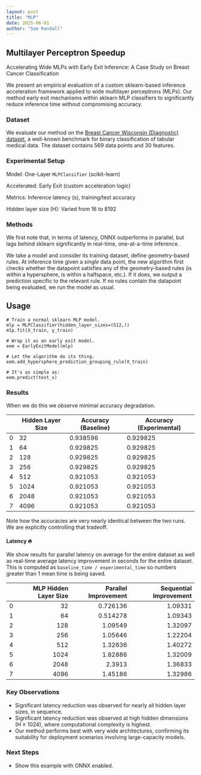 ```yaml
---
layout: post
title: "MLP"
date: 2025-06-01
author: "Sam Randall"
---
```


## Multilayer Perceptron Speedup

Accelerating Wide MLPs with Early Exit Inference: A Case Study on Breast Cancer Classification

We present an empirical evaluation of a custom sklearn-based inference acceleration framework applied to wide multilayer perceptrons (MLPs). Our method early exit mechanisms within sklearn MLP classifiers to significantly reduce inference time without compromising accuracy.

### Dataset
We evaluate our method on the [Breast Cancer Wisconsin (Diagnostic) dataset](https://scikit-learn.org/stable/modules/generated/sklearn.datasets.load_breast_cancer.html), a well-known benchmark for binary classification of tabular medical data. The dataset contains 569 data points and 30 features.

### Experimental Setup

Model: One-Layer `MLPClassifier` (scikit-learn)

Accelerated: Early Exit (custom acceleration logic)

Metrics: Inference latency (s), training/test accuracy

Hidden layer size (H): Varied from 16 to 8192

### Methods

We first note that, in terms of latency, ONNX outperforms in parallel, but lags behind sklearn significantly in real-time, one-at-a-time inference.

We take a model and consider its training dataset, define geometry-based rules.
At inference time given a *single* data point, the new algorithm first checks
whether the datapoint satisfies any of the geometry-based rules (is within a hypersphere, is within a halfspace, etc.).
If it does, we output a prediction specific to the relevant rule. If no rules contain the datapoint being evaluated, we run the model as usual.

## Usage

```
# Train a normal sklearn MLP model.
mlp = MLPClassifier(hidden_layer_sizes=(512,))
mlp.fit(X_train, y_train)

# Wrap it as an early exit model.
eem = EarlyExitModel(mlp)

# Let the algorithm do its thing.
eem.add_hypersphere_prediction_grouping_rule(X_train)

# It's as simple as:
eem.predict(test_x)
```

### Results

When we do this we observe minimal accuracy degradation.

|  | Hidden Layer Size | Accuracy (Baseline) |Accuracy (Experimental) |
|--|-------------------|---------------------|------------------------|
| 0|                32 |            0.938596 |               0.929825 |
| 1|                64 |            0.929825 |               0.929825 |
|2 |               128 |            0.929825 |               0.929825 |
| 3|             256   |            0.929825 |               0.929825 |
| 4|             512   |            0.921053 |               0.921053 |
| 5|            1024   |            0.921053 |               0.921053 |
| 6|            2048   |            0.921053 |               0.921053 |
| 7|            4096   |            0.921053 |               0.921053 |

Note how the accuracies are very nearly identical between the two runs. We are explicitly controlling that tradeoff.
#### Latency 🔥 

We show results for parallel latency  on average for the entire dataset as well as real-time average latency improvement in seconds for the entire dataset. This is computed as `baseline_time / experimental_time` so numbers greater than 1 mean time is being saved.

|    |   MLP Hidden Layer Size |   Parallel Improvement |   Sequential Improvement |
|---:|------------------------:|-----------------------:|-------------------------:|
|  0 |                      32 |               0.726136 |                  1.09331 |
|  1 |                      64 |               0.514278 |                  1.09343 |
|  2 |                     128 |               1.09549  |                  1.32097 |
|  3 |                     256 |               1.05646  |                  1.22204 |
|  4 |                     512 |               1.32636  |                  1.40272 |
|  5 |                    1024 |               1.82886  |                  1.32009 |
|  6 |                    2048 |               2.3913   |                  1.36833 |
|  7 |                    4096 |               1.45186  |                  1.32986 |


### Key Observations
- Significant latency reduction was observed for nearly all hidden layer sizes, in sequence.
- Significant latency reduction was observed at high hidden dimensions (H ≥ 1024), where computational complexity is highest.
- Our method performs best with very wide architectures, confirming its suitability for deployment scenarios involving large-capacity models.

### Next Steps
- Show this example with ONNX enabled.